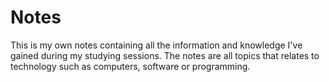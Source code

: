 # Notes
This is my own notes containing all the information and knowledge I've gained during my studying sessions. The notes are all topics that relates to technology such as computers, software or programming.
